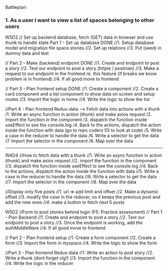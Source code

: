 Battleplan:

### 1. As a user I want to view a list of spaces belonging to other users

W5D2 // Set up backend database, fetch (GET) data in browser and use thunk to handle state
Part 1 - Set up database DONE
//1. Setup database model and migration file space stories
//2. Set up relations
//3. Put (seed) in dummy data and test

// Part 2 - Make (backend) endpoint DONE
//1. Create and endpoint to post a story
//2. Test our endpoint to post a story (httpie / postman)
//3. Make a request to our endpoint in the frontend re. this feature (if breaks we know problem is in frontend)
//4. If all good move to frontend

// Part 3 - Plan frontend setup DONE
//1. Create a component
//2. Create a card component and a list component to show data on screen and setup routes
//3. Import the logic in home
//4. Write the logic to show the list

//Part 4 - Plan frontend Redux-data --> Fetch data into actions with a thunk
/1. Write an async function in action (thunk) and make axios request
/2. import the function in the component
/3. dispatch the function inside useEffect to see the console.log
/4. Back to the actions, dispatch the action inside the function with data (go to repo coders 55 to look at code)
/5. Write a case in the reducer to handle the data
/6. Write a selector to get the data
/7. Import the selector in the component
/8. Map over the data

---

W4D4 //How to fetch data with a thunk
//1. Write an async function in action (thunk) and make axios request
//2. import the function in the component
//3. dispatch the function inside useEffect to see the console.log
//4. Back to the actions, dispatch the action inside the function with data
//5. Write a case in the reducer to handle the data
//6. Write a selector to get the data
//7. Import the selector in the component
//8. Map over the data

//Display only five posts
//1. url => add limit and offset
//2. Make a dynamic offset
//3. modify the case in the reducer, so it keeps the previous post and add the new ones
//4. make a button to fetch next 5 posts

W5D2 //Form to post stories behind login (F5: Practice assessment)
// Part 1 - Plan Backend
//1. Create and endpoint to post a story
//2. Test our endpoint to post a story
//3. Once the endpoint is working, add the authMiddleWare
//4. If all good move to frontend

// Part 2 - Plan frontend setup
//1. Create a form component
//2. Create a form
//3. Import the form in myspace
//4. Write the logic to show the form

//Part 3 - Plan frontend Redux-data
//1. Write an action to post story
//2. Write a thunk (dont forget clg!)
//3. Import the function in the component
//4. Write the logic in the reducer
